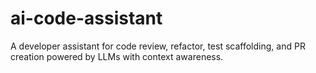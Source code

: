 # ai-code-assistant
A developer assistant for code review, refactor, test scaffolding, and PR creation powered by LLMs with context awareness.
